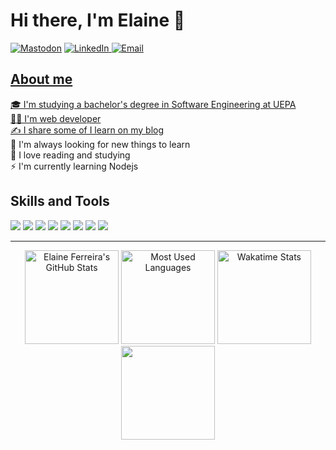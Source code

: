 # Hi there, I'm Elaine 👋 

<a href="https://mastodon.social/@elainefs" target="_blank"><img src="https://img.shields.io/badge/Mastodon-2F0C7A?style=for-the-badge&logo=mastodon&logoColor=white" alt="Mastodon"></a>
<a href="https://www.linkedin.com/in/elaineferreiras/" target="_blank"><img src="https://img.shields.io/badge/LinkedIn-0077B5?style=for-the-badge&logo=linkedin&logoColor=white" alt="LinkedIn">
<a href="mailto:elaineferreira.dev@protonmail.com" target="_blank"><img src="https://img.shields.io/badge/Email-D14836?style=for-the-badge&logo=gmail&logoColor=white" alt="Email">

## About me
🎓 I'm studying a bachelor's degree in Software Engineering at UEPA  
👩‍💻 I'm web developer      
✍️ I share some of I learn on my [blog](https://elaineferreira.com.br)  
🔭 I'm always looking for new things to learn  
🌱 I love reading and studying  
⚡ I'm currently learning Nodejs

## Skills and Tools
![](https://img.shields.io/badge/HTML5-E34F26?style=for-the-badge&logo=html5&logoColor=white)
![](https://img.shields.io/badge/CSS3-1572B6?style=for-the-badge&logo=css3&logoColor=white)
![](https://img.shields.io/badge/JavaScript-F7DF1E?style=for-the-badge&logo=JavaScript&logoColor=white)
![](https://img.shields.io/badge/Bootstrap-563D7C?style=for-the-badge&logo=bootstrap&logoColor=white)
![](https://img.shields.io/badge/jQuery-0769AD?style=for-the-badge&logo=jquery&logoColor=white)
![](https://img.shields.io/badge/Visual_Studio_Code-0078D4?style=for-the-badge&logo=visual%20studio%20code&logoColor=white)
![](https://img.shields.io/badge/Linux-FCC624?style=for-the-badge&logo=linux&logoColor=black)
![](https://img.shields.io/badge/GIT-E44C30?style=for-the-badge&logo=git&logoColor=white)

---

<div align="center">
  <a href="https://github.com/elainefs"><img height="150em" src="https://github-readme-stats-elainefs.vercel.app/api?username=elainefs&count_private=true&show_icons=true&theme=tokyonight" alt="Elaine Ferreira's GitHub Stats"/></a>
  <a href="https://github.com/elainefs"><img height="150em" src="https://github-readme-stats-elainefs.vercel.app/api/top-langs/?username=elainefs&layout=compact&langs_count=6&theme=tokyonight" alt="Most Used Languages"/></a>  
  <a href="https://wakatime.com/@elainefs" target="_blank"><img height="150em" src="https://github-readme-stats-elainefs.vercel.app/api/wakatime?username=elainefs&theme=tokyonight&hide=markdown,ezhil,other,tsconfig,gdscript&range=last_7_days" alt="Wakatime Stats"/></a>
  <a href="https://github.com/elainefs"><img height="150em" src="https://github-readme-streak-stats.herokuapp.com?user=elainefs&theme=tokyonight" /></a>
</div>
